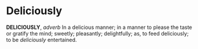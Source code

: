 # Deliciously

**DELICIOUSLY**, _adverb_ In a delicious manner; in a manner to please the taste or gratify the mind; sweetly; pleasantly; delightfully; as, to feed deliciously; to be _deliciously_ entertained.
